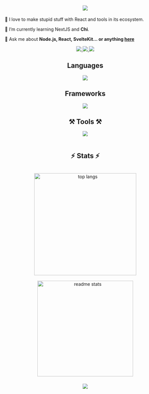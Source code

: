 <h1 align="center">
    <img src="https://readme-typing-svg.herokuapp.com/?font=Righteous&size=35&center=true&vCenter=true&width=500&height=70&duration=4000&lines=Hi+There!+👋;;" />
</h1>
<div align="left">
    
 🌱 I love to make stupid stuff with React and tools in its ecosystem.
    
 🔭 I’m currently learning NextJS and **Chi**.
    
💬 Ask me about **Node.js, React, SvelteKit... or anything [here](https://github.com/Prashant20nov2003/Prashant20nov2003/issues)**

 </div>
 <div align="center"> 
 <a href="mailto:prashanttbhardwajj@gmail.com">
    <img src="https://img.shields.io/badge/Gmail-333333?style=for-the-badge&logo=gmail&logoColor=red" />
  </a>
  <a href="https://www.linkedin.com/in/prashant-bhardwaj-872975250/" target="_blank">
    <img src="https://img.shields.io/badge/LinkedIn-0077B5?style=for-the-badge&logo=linkedin&logoColor=white" target="_blank" />
  </a>
      <a>
          <a href="https://twitter.com/BigSamosa20" target="_blank">
               <img src="https://img.shields.io/badge/Twitter-1DA1F2?style=for-the-badge&logo=twitter&logoColor=white" target="_blank" />
     </a>
    


<h2 align="center">Languages</h2>

<div align="center">
    <img src="https://skillicons.dev/icons?i=go,javascript,typescript,nodejs,java,python,graphql" />
<br/>

<h2 align="center"> Frameworks </h2>
 <div align="center">
    <img src="https://skillicons.dev/icons?i=react,nextjs,astro,svelte,tailwind,expressjs,nestjs,laravel" />
<br/>
   <h2 align="center">⚒️ Tools ⚒️</h2>
 <div align="center">
    <img src="https://skillicons.dev/icons?i=prisma,redis,docker,githubactions,jenkins,nginx,ansible,kubernetes" />
<br/>
</div>
<br/>

<h2 align="center">⚡ Stats ⚡</h2>
<br>
  <img width=320 align="center" src="https://github-readme-stats-salesp07.vercel.app/api/top-langs/?username=Prashant20nov2003&hide=HTML&langs_count=8&layout=compact&theme=react&border_radius=10&size_weight=0.5&count_weight=0.5&exclude_repo=github-readme-stats" alt="top langs" />
   <br>
   <br>
  <div align= center>
  <img width=300 src="https://github-readme-stats-salesp07.vercel.app/api?username=Prashant20nov2003&count_private=true&show_icons=true&theme=react&rank_icon=github&border_radius=10" alt="readme stats" />
  
</div>

<h3 align="center">
    <img src="https://readme-typing-svg.herokuapp.com/?font=Righteous&size=25&center=true&vCenter=true&width=500&height=70&duration=4000&lines=Thanks+for+visiting!+✌️;+Shoot+me+a+message+on+Linkedin!;I'm+always+down+to+collab+:)">
</h3>

<br/>
